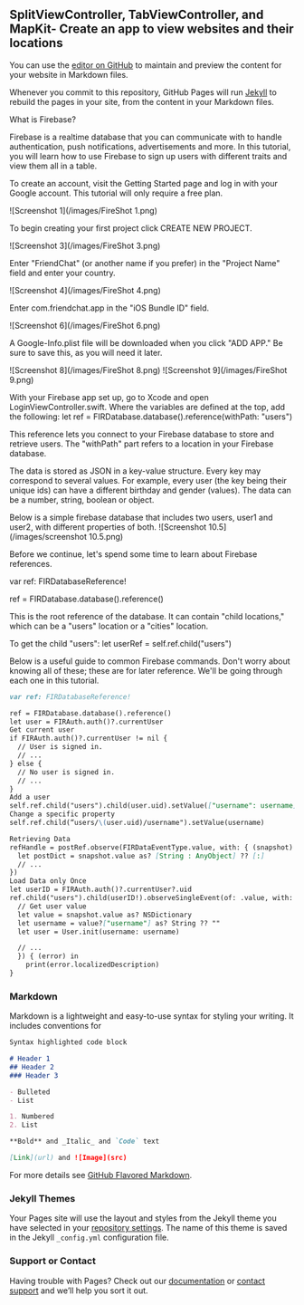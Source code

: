 ## SplitViewController, TabViewController, and MapKit- Create an app to view websites and their locations

You can use the [editor on GitHub](https://github.com/zsheill7/SwiftTutorial/edit/master/index.md) to maintain and preview the content for your website in Markdown files.

Whenever you commit to this repository, GitHub Pages will run [Jekyll](https://jekyllrb.com/) to rebuild the pages in your site, from the content in your Markdown files.

What is Firebase?

Firebase is a realtime database that you can communicate with to handle authentication, push notifications, advertisements and more.  In this tutorial, you will learn how to use Firebase to sign up users with different traits and view them all in a table.  

To create an account, visit the Getting Started page and log in with your Google account.  This tutorial will only require a free plan.

![Screenshot 1](/images/FireShot 1.png)

To begin creating your first project click CREATE NEW PROJECT.  

![Screenshot 3](/images/FireShot 3.png)

Enter "FriendChat" (or another name if you prefer) in the "Project Name" field and enter your country.

![Screenshot 4](/images/FireShot 4.png)

Enter com.friendchat.app in the "iOS Bundle ID" field. 

![Screenshot 6](/images/FireShot 6.png)

A Google-Info.plist file will be downloaded when you click "ADD APP."  Be sure to save this, as you will need it later. 

![Screenshot 8](/images/FireShot 8.png)
![Screenshot 9](/images/FireShot 9.png)


With your Firebase app set up, go to Xcode and open LoginViewController.swift. Where the variables are defined at the top, add the following:
let ref = FIRDatabase.database().reference(withPath: "users")

This reference lets you connect to your Firebase database to store and retrieve users.  The "withPath" part refers to a location in your Firebase database.

The data is stored as JSON in a key-value structure.  Every key may correspond to several values.  For example, every user (the key being their unique ids) can have a different birthday and gender (values).  The data can be a number, string, boolean or object.


Below is a simple firebase database that includes two users, user1 and user2, with different properties of both. 
![Screenshot 10.5](/images/screenshot 10.5.png)

Before we continue, let's spend some time to learn about Firebase references.  

var ref: FIRDatabaseReference!

ref = FIRDatabase.database().reference()

This is the root reference of the database.  It can contain "child locations,"  which can be a "users" location or a "cities" location.

To get the child "users": let userRef = self.ref.child("users")

Below is a useful guide to common Firebase commands.  Don't worry about knowing all of these; these are for later reference.  We'll be going through each one in this tutorial.  

```markdown
var ref: FIRDatabaseReference!

ref = FIRDatabase.database().reference()
let user = FIRAuth.auth()?.currentUser
Get current user
if FIRAuth.auth()?.currentUser != nil {
  // User is signed in.
  // ...
} else {
  // No user is signed in.
  // ...
}
Add a user
self.ref.child("users").child(user.uid).setValue(["username": username])
Change a specific property
self.ref.child(“users/\(user.uid)/username").setValue(username)

Retrieving Data
refHandle = postRef.observe(FIRDataEventType.value, with: { (snapshot) in
  let postDict = snapshot.value as? [String : AnyObject] ?? [:]
  // ...
})
Load Data only Once
let userID = FIRAuth.auth()?.currentUser?.uid
ref.child("users").child(userID!).observeSingleEvent(of: .value, with: { (snapshot) in
  // Get user value
  let value = snapshot.value as? NSDictionary
  let username = value?["username"] as? String ?? ""
  let user = User.init(username: username)

  // ...
  }) { (error) in
    print(error.localizedDescription)
}

```

### Markdown

Markdown is a lightweight and easy-to-use syntax for styling your writing. It includes conventions for

```markdown
Syntax highlighted code block

# Header 1
## Header 2
### Header 3

- Bulleted
- List

1. Numbered
2. List

**Bold** and _Italic_ and `Code` text

[Link](url) and ![Image](src)
```

For more details see [GitHub Flavored Markdown](https://guides.github.com/features/mastering-markdown/).

### Jekyll Themes

Your Pages site will use the layout and styles from the Jekyll theme you have selected in your [repository settings](https://github.com/zsheill7/SwiftTutorial/settings). The name of this theme is saved in the Jekyll `_config.yml` configuration file.

### Support or Contact

Having trouble with Pages? Check out our [documentation](https://help.github.com/categories/github-pages-basics/) or [contact support](https://github.com/contact) and we’ll help you sort it out.
